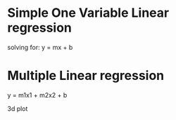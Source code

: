 # Simple One Variable Linear regression

solving for: y = mx + b

# Multiple Linear regression

y = m1x1 + m2x2 + b

3d plot